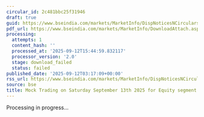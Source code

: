 ```yaml
---
circular_id: 2c481bbc25f31946
draft: true
guid: https://www.bseindia.com/markets/MarketInfo/DispNoticesNCirculars.aspx?Noticeid={DBF33509-4079-47F1-9094-CE0785FF756A}&noticeno=20250912-1&dt=09/12/2025&icount=1&totcount=101&flag=0
pdf_url: https://www.bseindia.com/markets/MarketInfo/DownloadAttach.aspx?id=20250912-1&attachedId=
processing:
  attempts: 1
  content_hash: ''
  processed_at: '2025-09-12T15:44:59.832117'
  processor_version: '2.0'
  stage: download_failed
  status: failed
published_date: '2025-09-12T03:17:09+00:00'
rss_url: https://www.bseindia.com/markets/MarketInfo/DispNoticesNCirculars.aspx?Noticeid={DBF33509-4079-47F1-9094-CE0785FF756A}&noticeno=20250912-1&dt=09/12/2025&icount=1&totcount=101&flag=0
source: bse
title: Mock Trading on Saturday September 13th 2025 for Equity segment
---
```


Processing in progress...